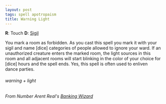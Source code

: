 ```yaml
---
layout: post
tags: spell apotropaism
title: Warning Light
---
```

**R**: Touch  **D**: [Sigil](/spells/#lexicon)

You mark a room as forbidden. As you cast this spell you mark it with your sigil and name [dice] categories of people allowed to ignore your ward. If an unauthorized creature enters the marked room, the light sources in this room and all adjacent rooms will start blinking in the color of your choice for [dice] hours and the spell ends. Yes, this spell is often used to enliven dance parties.

###### warning + light
###### From Number Arent Real's [Banking Wizard](https://as-they-must.blogspot.com/2021/10/containing-multitudes-glog-wizard.html)
